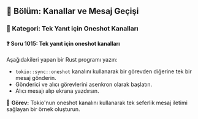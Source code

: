 ## 📘 Bölüm: Kanallar ve Mesaj Geçişi
### 🔹 Kategori: Tek Yanıt için Oneshot Kanalları
#### ❓ Soru 1015: Tek yanıt için oneshot kanalları

Aşağıdakileri yapan bir Rust programı yazın:

- `tokio::sync::oneshot` kanalını kullanarak bir görevden diğerine tek bir mesaj gönderin.
- Gönderici ve alıcı görevlerini asenkron olarak başlatın.
- Alıcı mesajı alıp ekrana yazdırsın.

🔧 **Görev:** Tokio'nun oneshot kanalını kullanarak tek seferlik mesaj iletimi sağlayan bir örnek oluşturun.
